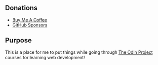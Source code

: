 ## Donations

- [Buy Me A Coffee](https://www.buymeacoffee.com/KingKairos)
- [GitHub Sponsors](https://github.com/sponsors/melvinquick)

## Purpose

This is a place for me to put things while going through [The Odin Project](https://www.theodinproject.com/) courses for learning web development!
